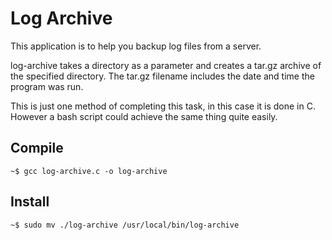 # Log Archive
This application is to help you backup log files from a server.

log-archive takes a directory as a parameter and creates a tar.gz archive of the specified directory. 
The tar.gz filename includes the date and time the program was run.

This is just one method of completing this task, in this case it is done in C. However a bash script could achieve the same thing quite easily.
 
## Compile

```
~$ gcc log-archive.c -o log-archive
```

## Install

```
~$ sudo mv ./log-archive /usr/local/bin/log-archive


